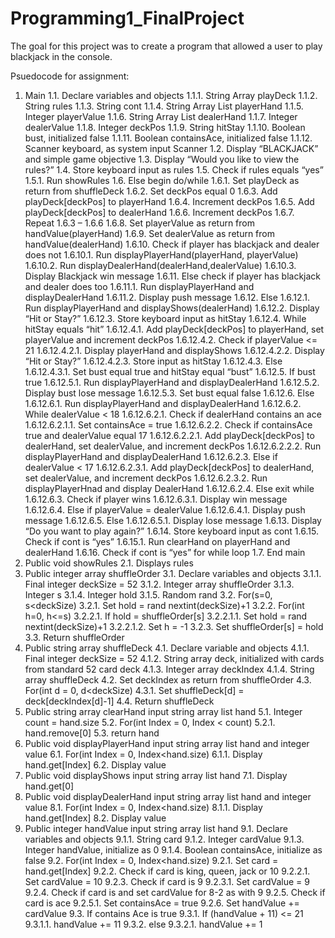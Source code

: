 # Programming1_FinalProject

The goal for this project was to create a program that allowed a user to play blackjack in the console.

Psuedocode for assignment:
1.	Main
1.1.	Declare variables and objects
1.1.1.	String Array playDeck
1.1.2.	String rules
1.1.3.	String cont
1.1.4.	String Array List playerHand
1.1.5.	Integer playerValue
1.1.6.	String Array List dealerHand
1.1.7.	Integer dealerValue
1.1.8.	Integer deckPos
1.1.9.	String hitStay
1.1.10.	Boolean bust, initialized false
1.1.11.	Boolean containsAce, initialized false
1.1.12.	Scanner keyboard, as system input Scanner
1.2.	Display “BLACKJACK” and simple game objective
1.3.	Display “Would you like to view the rules?”
1.4.	Store keyboard input as rules
1.5.	Check if rules equals “yes”
1.5.1.	Run showRules
1.6.	Else begin do/while
1.6.1.	Set playDeck as return from shuffleDeck
1.6.2.	Set deckPos equal 0
1.6.3.	Add playDeck[deckPos] to playerHand
1.6.4.	Increment deckPos
1.6.5.	Add playDeck[deckPos] to dealerHand
1.6.6.	Increment deckPos
1.6.7.	Repeat 1.6.3 – 1.6.6
1.6.8.	Set playerValue as return from handValue(playerHand)
1.6.9.	Set dealerValue as return from handValue(dealerHand)
1.6.10.	Check if player has blackjack and dealer does not
1.6.10.1.	Run displayPlayerHand(playerHand, playerValue)
1.6.10.2.	Run displayDealerHand(dealerHand,dealerValue)
1.6.10.3.	Display Blackjack win message
1.6.11.	Else check if player has blackjack and dealer does too
1.6.11.1.	Run displayPlayerHand and displayDealerHand
1.6.11.2.	Display push message
1.6.12.	Else
1.6.12.1.	Run displayPlayerHand and displayShows(dealerHand)
1.6.12.2.	Display “Hit or Stay?”
1.6.12.3.	Store keyboard input as hitStay
1.6.12.4.	While hitStay equals “hit”
1.6.12.4.1.	Add playDeck[deckPos] to playerHand, set playerValue and increment deckPos
1.6.12.4.2.	Check if playerValue <= 21
1.6.12.4.2.1.	Display playerHand and displayShows
1.6.12.4.2.2.	Display “Hit or Stay?”
1.6.12.4.2.3.	Store input as hitStay
1.6.12.4.3.	Else
1.6.12.4.3.1.	Set bust equal true and hitStay equal “bust”
1.6.12.5.	If bust true
1.6.12.5.1.	Run displayPlayerHand and displayDealerHand
1.6.12.5.2.	Display bust lose message
1.6.12.5.3.	Set bust equal false
1.6.12.6.	Else
1.6.12.6.1.	Run displayPlayerHand and displayDealerHand
1.6.12.6.2.	While dealerValue < 18
1.6.12.6.2.1.	Check if dealerHand contains an ace
1.6.12.6.2.1.1.	Set containsAce = true
1.6.12.6.2.2.	Check if containsAce true and dealerValue equal 17
1.6.12.6.2.2.1.	Add playDeck[deckPos] to dealerHand, set dealerValue, and increment deckPos
1.6.12.6.2.2.2.	Run displayPlayerHand and displayDealerHand
1.6.12.6.2.3.	Else if dealerValue < 17
1.6.12.6.2.3.1.	Add playDeck[deckPos] to dealerHand, set dealerValue, and increment deckPos
1.6.12.6.2.3.2.	Run displayPlayerHnad and display DealerHand
1.6.12.6.2.4.	Else exit while
1.6.12.6.3.	Check if player wins
1.6.12.6.3.1.	Display win message
1.6.12.6.4.	Else if playerValue = dealerValue
1.6.12.6.4.1.	Display push message
1.6.12.6.5.	Else
1.6.12.6.5.1.	Display lose message
1.6.13.	Display “Do you want to play again?”
1.6.14.	Store keyboard input as cont
1.6.15.	Check if cont is “yes”
1.6.15.1.	Run clearHand on playerHand and dealerHand
1.6.16.	Check if cont is “yes” for while loop
1.7.	End main
2.	Public void showRules
2.1.	Displays rules
3.	Public integer array shuffleOrder
3.1.	Declare variables and objects
3.1.1.	Final integer deckSize = 52
3.1.2.	Integer array shuffleOrder
3.1.3.	Integer s
3.1.4.	Integer hold
3.1.5.	Random rand
3.2.	For(s=0, s<deckSize)
3.2.1.	Set hold = rand nextint(deckSize)+1
3.2.2.	For(int h=0, h<=s)
3.2.2.1.	If hold = shuffleOrder[s]
3.2.2.1.1.	Set hold = rand nextint(deckSize)+1
3.2.2.1.2.	Set h = -1
3.2.3.	Set shuffleOrder[s] = hold
3.3.	Return shuffleOrder
4.	Public string array shuffleDeck
4.1.	Declare variable and objects
4.1.1.	Final integer deckSize = 52
4.1.2.	String array deck, initialized with cards from standard 52 card deck
4.1.3.	Integer array deckIndex
4.1.4.	String array shuffleDeck
4.2.	Set deckIndex as return from shuffleOrder
4.3.	For(int d = 0, d<deckSize)
4.3.1.	Set shuffleDeck[d] = deck[deckIndex[d]-1]
4.4.	Return shuffleDeck
5.	Public string array clearHand input string array list hand
5.1.	Integer count = hand.size
5.2.	For(int Index = 0, Index < count)
5.2.1.	hand.remove[0]
5.3.	return hand
6.	Public void displayPlayerHand input string array list hand and integer value
6.1.	For(int Index = 0, Index<hand.size)
6.1.1.	Display hand.get[Index]
6.2.	Display value
7.	Public void displayShows input string array list hand
7.1.	Display hand.get[0]
8.	Public void displayDealerHand input string array list hand and integer value
8.1.	For(int Index = 0, Index<hand.size)
8.1.1.	Display hand.get[Index]
8.2.	Display value
9.	Public integer handValue input string array list hand
9.1.	Declare variables and objects
9.1.1.	String card
9.1.2.	Integer cardValue
9.1.3.	Integer handValue, initialize as 0
9.1.4.	Boolean containsAce, initialize as false
9.2.	For(int Index = 0, Index<hand.size)
9.2.1.	Set card = hand.get[Index]
9.2.2.	Check if card is king, queen, jack or 10
9.2.2.1.	Set cardValue = 10
9.2.3.	Check if card is 9
9.2.3.1.	Set cardValue = 9
9.2.4.	Check if card is and set cardValue for 8-2 as with 9
9.2.5.	Check if card is ace
9.2.5.1.	Set containsAce = true
9.2.6.	Set handValue += cardValue
9.3.	If contains Ace is true
9.3.1.	If (handValue + 11) <= 21
9.3.1.1.	handValue += 11
9.3.2.	else
9.3.2.1.	handValue += 1
